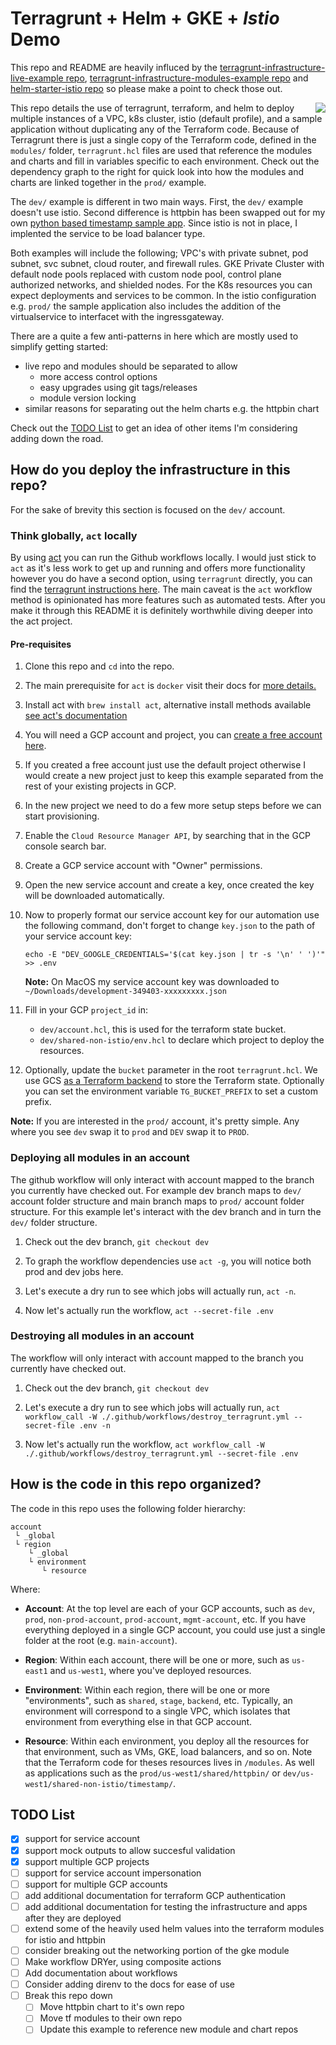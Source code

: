 # Terragrunt + Helm + GKE + _Istio_ Demo

This repo and README are heavily influced by the [terragrunt-infrastructure-live-example repo](https://github.com/gruntwork-io/terragrunt-infrastructure-live-example), [terragrunt-infrastructure-modules-example
repo](https://github.com/gruntwork-io/terragrunt-infrastructure-modules-example) and [helm-starter-istio repo](https://github.com/salesforce/helm-starter-istio) so please make a point to check those out.

<img align="right" src="https://i.imgur.com/6cM2eUU.png">

This repo details the use of terragrunt, terraform, and helm to
deploy multiple instances of a VPC, k8s cluster, istio (default profile), and a sample application without duplicating any of the Terraform code. Because of Terragrunt there is just a single copy of
the Terraform code, defined in the `modules/` folder, `terragrunt.hcl` files are used that reference the modules and charts and fill in variables specific to each
environment. Check out the dependency graph to the right for quick look into how the modules and charts are linked together in the `prod/` example. 

The `dev/` example is different in two main ways. First, the `dev/` example doesn't use istio. Second difference is httpbin has been swapped out for my own [python based timestamp sample app](https://github.com/masterrrp/timestamp). Since istio is not in place, I implented the service to be load balancer type.

Both examples will include the following; VPC's with private subnet, pod subnet, svc subnet, cloud router, and firewall rules. GKE Private Cluster with default node pools replaced with custom node pool, control plane authorized networks, and shielded nodes. For the K8s resources you can expect deployments and services to be common. In the istio configuration e.g. `prod/` the sample application also includes the addition of the virtualservice to interfacet with the ingressgateway. 

There are a quite a few anti-patterns in here which are mostly used to simplify getting started:
- live repo and modules should be separated to allow 
  - more access control options
  - easy upgrades using git tags/releases
  - module version locking
- similar reasons for separating out the helm charts e.g. the httpbin chart
  

Check out the [TODO List](#TODO-List) to get an idea of other items I'm considering adding down the road.

<!-- <br clear="right"/> -->

## How do you deploy the infrastructure in this repo?

For the sake of brevity this section is focused on the `dev/` account. 

### Think globally, `act` locally

By using [act](https://github.com/nektos/act) you can  run the Github workflows locally. I would just stick to `act` as it's less work to get up and running and offers more functionality however you do have a second option, using `terragrunt` directly, you can find the [terragrunt instructions here](TERRAGRUNT.md). The main caveat is the `act` workflow method is opinionated has more features such as automated tests. After you make it through this README it is definitely worthwhile diving deeper into the act project. 

#### Pre-requisites

1. Clone this repo and `cd` into the repo.
   
2. The main prerequisite for `act` is `docker` visit their docs for [more details.](https://github.com/nektos/act#necessary-prerequisites-for-running-act)

3. Install act with `brew install act`, alternative install methods available [see act's documentation](https://github.com/nektos/act#installation-through-package-managers)

4. You will need a GCP account and project, you can [create a free account here](https://cloud.google.com/free).

5. If you created a free account just use the default project otherwise I would create a new project just to keep this example separated from the rest of your existing projects in GCP.

6. In the new project we need to do a few more setup steps before we can start provisioning. 
   
7. Enable the `Cloud Resource Manager API`, by searching that in the GCP console search bar.

8. Create a GCP service account with "Owner" permissions.
   
9. Open the new service account and create a key, once created the key will be downloaded automatically.

10. Now to properly format our service account key for our automation use the following command, don't forget to change `key.json` to the path of your service account key:
      ```
      echo -E "DEV_GOOGLE_CREDENTIALS='$(cat key.json | tr -s '\n' ' ')'" >> .env
      ```
      **Note:** On MacOS my service account key was downloaded to `~/Downloads/development-349403-xxxxxxxxx.json`

11. Fill in your GCP `project_id` in:
    - `dev/account.hcl`, this is used for the terraform state bucket.
    - `dev/shared-non-istio/env.hcl` to declare which project to deploy the resources.

11. Optionally, update the `bucket` parameter in the root `terragrunt.hcl`. We use GCS [as a Terraform
      backend](https://www.terraform.io/docs/backends/types/gcs.html) to store the
      Terraform state. Optionally you can
      set the environment variable `TG_BUCKET_PREFIX` to set a custom prefix.

**Note:** If you are interested in the `prod/` account, it's pretty simple. Any where you see `dev` swap it to `prod` and `DEV` swap it to `PROD`.

### Deploying all modules in an account

The github workflow will only interact with account mapped to the branch you currently have checked out. For example dev branch maps to `dev/` account folder structure and main branch maps to `prod/` account folder structure. For this example let's interact with the dev branch and in turn the `dev/` folder structure.

1. Check out the dev branch, `git checkout dev`
   
2. To graph the workflow dependencies use `act -g`, you will notice both prod and dev jobs here.
   
3. Let's execute a dry run to see which jobs will actually run, `act -n`. 
   
4. Now let's actually run the workflow, `act --secret-file .env`

### Destroying all modules in an account

The workflow will only interact with account mapped to the branch you currently have checked out.

1. Check out the dev branch, `git checkout dev`
   
2. Let's execute a dry run to see which jobs will actually run, `act workflow_call -W ./.github/workflows/destroy_terragrunt.yml --secret-file .env -n`
   
3. Now let's actually run the workflow, `act workflow_call -W ./.github/workflows/destroy_terragrunt.yml --secret-file .env`



## How is the code in this repo organized?

The code in this repo uses the following folder hierarchy:

```
account
 └ _global
 └ region
    └ _global
    └ environment
       └ resource
```

Where:

* **Account**: At the top level are each of your GCP accounts, such as `dev`, `prod`, `non-prod-account`, `prod-account`, `mgmt-account`,
  etc. If you have everything deployed in a single GCP account, you could use just a single folder at the root (e.g.
  `main-account`).

* **Region**: Within each account, there will be one or more, such as
  `us-east1` and `us-west1`, where you've deployed resources.

* **Environment**: Within each region, there will be one or more "environments", such as `shared`, `stage`, `backend`, etc. Typically,
  an environment will correspond to a single VPC, which
  isolates that environment from everything else in that GCP account.

* **Resource**: Within each environment, you deploy all the resources for that environment, such as VMs, GKE, load balancers, and so on. Note that the Terraform code for theses resources lives in `/modules`. As well as applications such as the `prod/us-west1/shared/httpbin/` or `dev/us-west1/shared-non-istio/timestamp/`.

## TODO List
- [x] support for service account
- [x] support mock outputs to allow succesful validation
- [x] support multiple GCP projects
- [ ] support for service account impersonation
- [ ] support for multiple GCP accounts
- [ ] add additional documentation for terraform GCP authentication
- [ ] add additional documentation for testing the infrastructure and apps after they are deployed
- [ ] extend some of the heavily used helm values into the terraform modules for istio and httpbin
- [ ] consider breaking out the networking portion of the gke module
- [ ] Make workflow DRYer, using composite actions
- [ ] Add documentation about workflows
- [ ] Consider adding direnv to the docs for ease of use
- [ ] Break this repo down
  - [ ] Move httpbin chart to it's own repo
  - [ ] Move tf modules to their own repo
  - [ ] Update this example to reference new module and chart repos